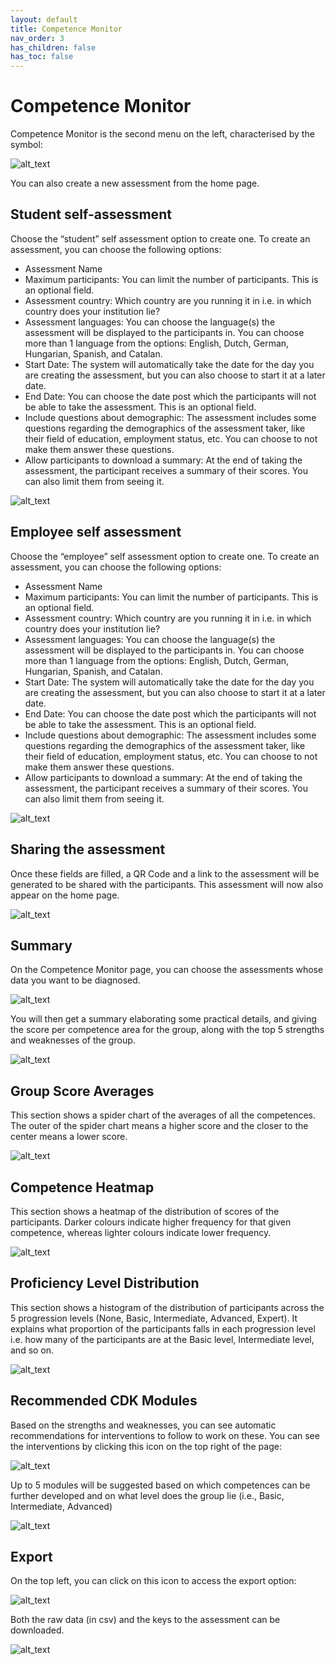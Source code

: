 ```yaml
---
layout: default
title: Competence Monitor
nav_order: 3
has_children: false
has_toc: false
---
```

# Competence Monitor

Competence Monitor is the second menu on the left, characterised by the symbol:

![alt_text](https://drive.google.com/uc?id=1eqRRpJNsGwEAa4RzATKgxipLys58PmkZ)

You can also create a new assessment from the home page.

## Student self-assessment

Choose the “student” self assessment option to create one. To create an assessment, you can choose the following options:

- Assessment Name
- Maximum participants: You can limit the number of participants. This is an optional field.
- Assessment country: Which country are you running it in i.e. in which country does your institution lie?
- Assessment languages: You can choose the language(s) the assessment will be displayed to the participants in. You can choose more than 1 language from the options: English, Dutch, German, Hungarian, Spanish, and Catalan.
- Start Date: The system will automatically take the date for the day you are creating the assessment, but you can also choose to start it at a later date.
- End Date: You can choose the date post which the participants will not be able to take the assessment. This is an optional field.
- Include questions about demographic: The assessment includes some questions regarding the demographics of the assessment taker, like their field of education, employment status, etc. You can choose to not make them answer these questions.
- Allow participants to download a summary: At the end of taking the assessment, the participant receives a summary of their scores. You can also limit them from seeing it.

![alt_text](https://drive.google.com/uc?id=11iiRFJeCNDfC8iulDnFRBlig80dj_ik5)

## Employee self assessment

Choose the “employee” self assessment option to create one. To create an assessment, you can choose the following options:

- Assessment Name
- Maximum participants: You can limit the number of participants. This is an optional field.
- Assessment country: Which country are you running it in i.e. in which country does your institution lie?
- Assessment languages: You can choose the language(s) the assessment will be displayed to the participants in. You can choose more than 1 language from the options: English, Dutch, German, Hungarian, Spanish, and Catalan.
- Start Date: The system will automatically take the date for the day you are creating the assessment, but you can also choose to start it at a later date.
- End Date: You can choose the date post which the participants will not be able to take the assessment. This is an optional field.
- Include questions about demographic: The assessment includes some questions regarding the demographics of the assessment taker, like their field of education, employment status, etc. You can choose to not make them answer these questions.
- Allow participants to download a summary: At the end of taking the assessment, the participant receives a summary of their scores. You can also limit them from seeing it.

![alt_text](https://drive.google.com/uc?id=14MHC_w4jnspPnOV9JZOdE9wSQBA6NVvl)

## Sharing the assessment

Once these fields are filled, a QR Code and a link to the assessment will be generated to be shared with the participants. This assessment will now also appear on the home page.

![alt_text](https://drive.google.com/uc?id=1yo487GScnNyeXrsN5gz_4kl4qco-LAme)

## Summary

On the Competence Monitor page, you can choose the assessments whose data you want to be diagnosed.

![alt_text](https://drive.google.com/uc?id=1f9VUtBfVsvW1n1XXXWDT6O-fVuUPr6t7)

You will then get a summary elaborating some practical details, and giving the score per competence area for the group, along with the top 5 strengths and weaknesses of the group.

![alt_text](https://drive.google.com/uc?id=1GsImthmgxuUAoRuqCEXZpveHORsKmtED)

## Group Score Averages

This section shows a spider chart of the averages of all the competences. The outer of the spider chart means a higher score and the closer to the center means a lower score.

![alt_text](https://drive.google.com/uc?id=133U2c-T_V3fiLSKyB0epCz8DE6MwwaP2)

## Competence Heatmap

This section shows a heatmap of the distribution of scores of the participants. Darker colours indicate higher frequency for that given competence, whereas lighter colours indicate lower frequency.

![alt_text](https://drive.google.com/uc?id=1sQqNH8kEhoIY-sWE4Ok9FevIUw-XSezM)

## Proficiency Level Distribution

This section shows a histogram of the distribution of participants across the 5 progression levels (None, Basic, Intermediate, Advanced, Expert). It explains what proportion of the participants falls in each progression level i.e. how many of the participants are at the Basic level, Intermediate level, and so on.

![alt_text](https://drive.google.com/uc?id=1QxF7VKqjs2VB1LquB7LiMcBgAPq21lCC)

## Recommended CDK Modules

Based on the strengths and weaknesses, you can see automatic recommendations for interventions to follow to work on these. You can see the interventions by clicking this icon on the top right of the page:

![alt_text](https://drive.google.com/uc?id=1Bv1jGh7DzYeIs3b2r-EuWUSD34f1EwwK)

Up to 5 modules will be suggested based on which competences can be further developed and on what level does the group lie (i.e., Basic, Intermediate, Advanced)

![alt_text](https://drive.google.com/uc?id=1MJbkD1rkVXeFiwn1rwosI046U5d-6XHb)

## Export

On the top left, you can click on this icon to access the export option:

![alt_text](https://drive.google.com/uc?id=1cQ9f7liHzFhYNr73EfJNhcsNaMVYA8zC)

Both the raw data (in csv) and the keys to the assessment can be downloaded.

![alt_text](https://drive.google.com/uc?id=)

